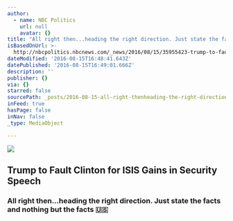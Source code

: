 ```yaml
---
author:
  - name: NBC Politics
    url: null
    avatar: {}
title: "All right then...heading the right direction. Just state the facts and nothing but the facts \uD83C\uDDFA\uD83C\uDDF8"
isBasedOnUrl: >-
  http://nbcpolitics.nbcnews.com/_news/2016/08/15/35955423-trump-to-fault-clinton-for-isis-gains-in-security-speech?d=1
dateModified: '2016-08-15T16:48:41.643Z'
datePublished: '2016-08-15T16:49:01.666Z'
description: ''
publisher: {}
via: {}
starred: false
sourcePath: _posts/2016-08-15-all-right-thenheading-the-right-direction-just-state-the.md
inFeed: true
hasPage: false
inNav: false
_type: MediaObject

---
```

<article style=""><img src="https://imgflo.herokuapp.com/graph/vahj1ThiexotieMo/c11459c20bb648b5c006c5fdbd87572b/noop.jpg?input=http%3A%2F%2Fcdn.lib.newsvine.com%2Fchrome%2Fnbcpolitics%2Fimages%2Fdefaultog.jpg" /><h1>Trump to Fault Clinton for ISIS Gains in Security Speech</h1></article>

### All right then...heading the right direction. Just state the facts and nothing but the facts 🇺🇸